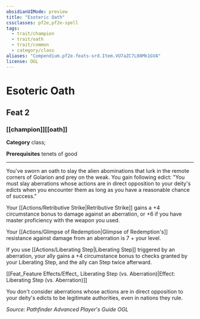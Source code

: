 ```yaml
---
obsidianUIMode: preview
title: "Esoteric Oath"
cssclasses: pf2e,pf2e-spell
tags:
  - trait/champion
  - trait/oath
  - trait/common
  - category/class
aliases: "Compendium.pf2e.feats-srd.Item.VU7aZC7L08Mk1GVA"
license: OGL
---
```

# Esoteric Oath
## Feat 2
### [[champion]][[oath]]

**Category** class; 



**Prerequisites** tenets of good
* * *
You've sworn an oath to slay the alien abominations that lurk in the remote corners of Golarion and prey on the weak. You gain following edict: "You must slay aberrations whose actions are in direct opposition to your deity's edicts when you encounter them as long as you have a reasonable chance of success."

Your [[Actions/Retributive Strike|Retributive Strike]] gains a +4 circumstance bonus to damage against an aberration, or +6 if you have master proficiency with the weapon you used.

Your [[Actions/Glimpse of Redemption|Glimpse of Redemption's]] resistance against damage from an aberration is 7 + your level.

If you use [[Actions/Liberating Step|Liberating Step]] triggered by an aberration, your ally gains a +4 circumstance bonus to checks granted by your Liberating Step, and the ally can Step twice afterward.

[[Feat_Feature Effects/Effect_ Liberating Step (vs. Aberration)|Effect: Liberating Step (vs. Aberration)]]

You don't consider aberrations whose actions are in direct opposition to your deity's edicts to be legitimate authorities, even in nations they rule.

*Source: Pathfinder Advanced Player's Guide*
*OGL*